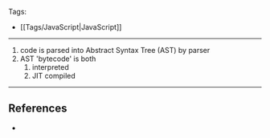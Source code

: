 Tags:
- [[Tags/JavaScript|JavaScript]]
---
1. code is parsed into Abstract Syntax Tree (AST) by parser
2. AST 'bytecode' is both
    1. interpreted
    2. JIT compiled

---
## References
- 